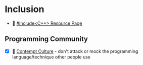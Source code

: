 # Inclusion

- 🔗 [#include<C++> Resource Page](https://www.includecpp.org/resources/)

## Programming Community
- [x] 🔗 [Contempt Culture](https://blog.aurynn.com/2015/12/16-contempt-culture/) - don't attack or mock the programming language/technique other people use